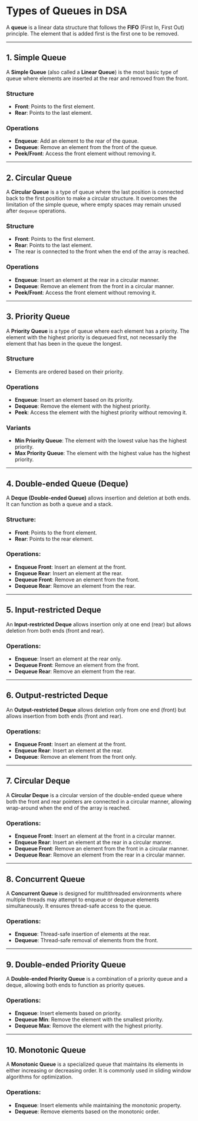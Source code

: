 # Types of Queues in DSA

A **queue** is a linear data structure that follows the **FIFO** (First In, First Out) principle. The element that is added first is the first one to be removed.

---

## 1. **Simple Queue**

A **Simple Queue** (also called a **Linear Queue**) is the most basic type of queue where elements are inserted at the rear and removed from the front.

### Structure

- **Front**: Points to the first element.
- **Rear**: Points to the last element.

### Operations

- **Enqueue**: Add an element to the rear of the queue.
- **Dequeue**: Remove an element from the front of the queue.
- **Peek/Front**: Access the front element without removing it.

---

## 2. **Circular Queue**

A **Circular Queue** is a type of queue where the last position is connected back to the first position to make a circular structure. It overcomes the limitation of the simple queue, where empty spaces may remain unused after `dequeue` operations.

### Structure

- **Front**: Points to the first element.
- **Rear**: Points to the last element.
- The rear is connected to the front when the end of the array is reached.

### Operations

- **Enqueue**: Insert an element at the rear in a circular manner.
- **Dequeue**: Remove an element from the front in a circular manner.
- **Peek/Front**: Access the front element without removing it.

---

## 3. **Priority Queue**

A **Priority Queue** is a type of queue where each element has a priority. The element with the highest priority is dequeued first, not necessarily the element that has been in the queue the longest.

### Structure

- Elements are ordered based on their priority.
  
### Operations

- **Enqueue**: Insert an element based on its priority.
- **Dequeue**: Remove the element with the highest priority.
- **Peek**: Access the element with the highest priority without removing it.

### Variants

- **Min Priority Queue**: The element with the lowest value has the highest priority.
- **Max Priority Queue**: The element with the highest value has the highest priority.

---

## 4. **Double-ended Queue (Deque)**

A **Deque (Double-ended Queue)** allows insertion and deletion at both ends. It can function as both a queue and a stack.

### Structure:

- **Front**: Points to the front element.
- **Rear**: Points to the rear element.

### Operations:

- **Enqueue Front**: Insert an element at the front.
- **Enqueue Rear**: Insert an element at the rear.
- **Dequeue Front**: Remove an element from the front.
- **Dequeue Rear**: Remove an element from the rear.

---

## 5. **Input-restricted Deque**

An **Input-restricted Deque** allows insertion only at one end (rear) but allows deletion from both ends (front and rear).

### Operations:

- **Enqueue**: Insert an element at the rear only.
- **Dequeue Front**: Remove an element from the front.
- **Dequeue Rear**: Remove an element from the rear.

---

## 6. **Output-restricted Deque**

An **Output-restricted Deque** allows deletion only from one end (front) but allows insertion from both ends (front and rear).

### Operations:

- **Enqueue Front**: Insert an element at the front.
- **Enqueue Rear**: Insert an element at the rear.
- **Dequeue**: Remove an element from the front only.

---

## 7. **Circular Deque**

A **Circular Deque** is a circular version of the double-ended queue where both the front and rear pointers are connected in a circular manner, allowing wrap-around when the end of the array is reached.

### Operations:

- **Enqueue Front**: Insert an element at the front in a circular manner.
- **Enqueue Rear**: Insert an element at the rear in a circular manner.
- **Dequeue Front**: Remove an element from the front in a circular manner.
- **Dequeue Rear**: Remove an element from the rear in a circular manner.

---

## 8. **Concurrent Queue**

A **Concurrent Queue** is designed for multithreaded environments where multiple threads may attempt to enqueue or dequeue elements simultaneously. It ensures thread-safe access to the queue.

### Operations:

- **Enqueue**: Thread-safe insertion of elements at the rear.
- **Dequeue**: Thread-safe removal of elements from the front.

---

## 9. **Double-ended Priority Queue**

A **Double-ended Priority Queue** is a combination of a priority queue and a deque, allowing both ends to function as priority queues.

### Operations:

- **Enqueue**: Insert elements based on priority.
- **Dequeue Min**: Remove the element with the smallest priority.
- **Dequeue Max**: Remove the element with the highest priority.

---

## 10. **Monotonic Queue**

A **Monotonic Queue** is a specialized queue that maintains its elements in either increasing or decreasing order. It is commonly used in sliding window algorithms for optimization.

### Operations:

- **Enqueue**: Insert elements while maintaining the monotonic property.
- **Dequeue**: Remove elements based on the monotonic order.
